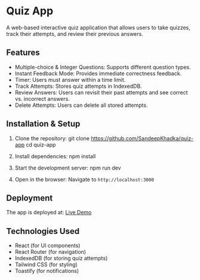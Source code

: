 # Quiz App

A web-based interactive quiz application that allows users to take quizzes, track their attempts, and review their previous answers.

## Features

- Multiple-choice & Integer Questions: Supports different question types.
- Instant Feedback Mode: Provides immediate correctness feedback.
- Timer: Users must answer within a time limit.
- Track Attempts: Stores quiz attempts in IndexedDB.
- Review Answers: Users can revisit their past attempts and see correct vs. incorrect answers.
- Delete Attempts: Users can delete all stored attempts.

## Installation & Setup

1. Clone the repository:
   git clone https://github.com/SandeepKhadka/quiz-app
   cd quiz-app

2. Install dependencies:
   npm install

3. Start the development server:
   npm run dev

4. Open in the browser:
   Navigate to `http://localhost:3000`

## Deployment

The app is deployed at:
[Live Demo](https://your-deployed-app-link.com)

## Technologies Used

- React (for UI components)
- React Router (for navigation)
- IndexedDB (for storing quiz attempts)
- Tailwind CSS (for styling)
- Toastify (for notifications)



